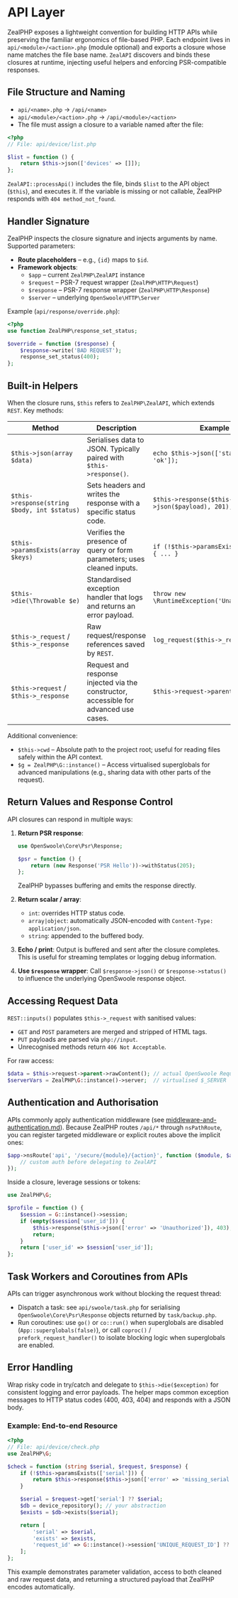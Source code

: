 # API Layer

ZealPHP exposes a lightweight convention for building HTTP APIs while preserving the familiar ergonomics of file-based PHP. Each endpoint lives in `api/<module>/<action>.php` (module optional) and exports a closure whose name matches the file base name. `ZealAPI` discovers and binds these closures at runtime, injecting useful helpers and enforcing PSR-compatible responses.

## File Structure and Naming

- `api/<name>.php` &rarr; `/api/<name>`
- `api/<module>/<action>.php` &rarr; `/api/<module>/<action>`
- The file must assign a closure to a variable named after the file:

```php
<?php
// File: api/device/list.php

$list = function () {
    return $this->json(['devices' => []]);
};
```

`ZealAPI::processApi()` includes the file, binds `$list` to the API object (`$this`), and executes it. If the variable is missing or not callable, ZealPHP responds with `404 method_not_found`.

## Handler Signature

ZealPHP inspects the closure signature and injects arguments by name. Supported parameters:

- **Route placeholders** – e.g., `{id}` maps to `$id`.
- **Framework objects**:
  - `$app` – current `ZealPHP\ZealAPI` instance
  - `$request` – PSR-7 request wrapper (`ZealPHP\HTTP\Request`)
  - `$response` – PSR-7 response wrapper (`ZealPHP\HTTP\Response`)
  - `$server` – underlying `OpenSwoole\HTTP\Server`

Example (`api/response/override.php`):

```php
<?php
use function ZealPHP\response_set_status;

$override = function ($response) {
    $response->write('BAD REQUEST');
    response_set_status(400);
};
```

## Built-in Helpers

When the closure runs, `$this` refers to `ZealPHP\ZealAPI`, which extends `REST`. Key methods:

| Method | Description | Example |
|--------|-------------|---------|
| `$this->json(array $data)` | Serialises data to JSON. Typically paired with `$this->response()`. | `echo $this->json(['status' => 'ok']);` |
| `$this->response(string $body, int $status)` | Sets headers and writes the response with a specific status code. | `$this->response($this->json($payload), 201);` |
| `$this->paramsExists(array $keys)` | Verifies the presence of query or form parameters; uses cleaned inputs. | `if (!$this->paramsExists(['id'])) { ... }` |
| `$this->die(\Throwable $e)` | Standardised exception handler that logs and returns an error payload. | `throw new \RuntimeException('Unauthorized');` |
| `$this->_request` / `$this->_response` | Raw request/response references saved by `REST`. | `log_request($this->_request);` |
| `$this->request` / `$this->_response` | Request and response injected via the constructor, accessible for advanced use cases. | `$this->request->parent->server` |

Additional convenience:

- `$this->cwd` – Absolute path to the project root; useful for reading files safely within the API context.
- `$g = ZealPHP\G::instance()` – Access virtualised superglobals for advanced manipulations (e.g., sharing data with other parts of the request).

## Return Values and Response Control

API closures can respond in multiple ways:

1. **Return PSR response**:
   ```php
   use OpenSwoole\Core\Psr\Response;

   $psr = function () {
       return (new Response('PSR Hello'))->withStatus(205);
   };
   ```
   ZealPHP bypasses buffering and emits the response directly.

2. **Return scalar / array**:
   - `int`: overrides HTTP status code.
   - `array|object`: automatically JSON-encoded with `Content-Type: application/json`.
   - `string`: appended to the buffered body.

3. **Echo / print**:
   Output is buffered and sent after the closure completes. This is useful for streaming templates or logging debug information.

4. **Use `$response` wrapper**:
   Call `$response->json()` or `$response->status()` to influence the underlying OpenSwoole response object.

## Accessing Request Data

`REST::inputs()` populates `$this->_request` with sanitised values:

- `GET` and `POST` parameters are merged and stripped of HTML tags.
- `PUT` payloads are parsed via `php://input`.
- Unrecognised methods return `406 Not Acceptable`.

For raw access:

```php
$data = $this->request->parent->rawContent(); // actual OpenSwoole Request
$serverVars = ZealPHP\G::instance()->server;  // virtualised $_SERVER
```

## Authentication and Authorisation

APIs commonly apply authentication middleware (see [middleware-and-authentication.md](middleware-and-authentication.md)). Because ZealPHP routes `/api/*` through `nsPathRoute`, you can register targeted middleware or explicit routes above the implicit ones:

```php
$app->nsRoute('api', '/secure/{module}/{action}', function ($module, $action) {
    // custom auth before delegating to ZealAPI
});
```

Inside a closure, leverage sessions or tokens:

```php
use ZealPHP\G;

$profile = function () {
    $session = G::instance()->session;
    if (empty($session['user_id'])) {
        $this->response($this->json(['error' => 'Unauthorized']), 403);
        return;
    }
    return ['user_id' => $session['user_id']];
};
```

## Task Workers and Coroutines from APIs

APIs can trigger asynchronous work without blocking the request thread:

- Dispatch a task: see `api/swoole/task.php` for serialising `OpenSwoole\Core\Psr\Response` objects returned by `task/backup.php`.
- Run coroutines: use `go()` or `co::run()` when superglobals are disabled (`App::superglobals(false)`), or call `coproc()` / `prefork_request_handler()` to isolate blocking logic when superglobals are enabled.

## Error Handling

Wrap risky code in try/catch and delegate to `$this->die($exception)` for consistent logging and error payloads. The helper maps common exception messages to HTTP status codes (400, 403, 404) and responds with a JSON body.

### Example: End-to-end Resource

```php
<?php
// File: api/device/check.php
use ZealPHP\G;

$check = function (string $serial, $request, $response) {
    if (!$this->paramsExists(['serial'])) {
        return $this->response($this->json(['error' => 'missing_serial']), 422);
    }

    $serial = $request->get['serial'] ?? $serial;
    $db = device_repository(); // your abstraction
    $exists = $db->exists($serial);

    return [
        'serial' => $serial,
        'exists' => $exists,
        'request_id' => G::instance()->session['UNIQUE_REQUEST_ID'] ?? null,
    ];
};
```

This example demonstrates parameter validation, access to both cleaned and raw request data, and returning a structured payload that ZealPHP encodes automatically.

